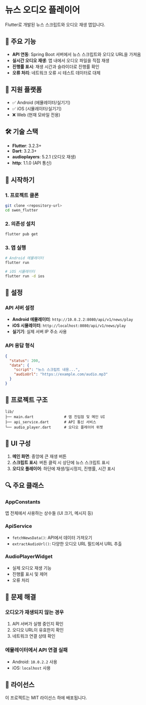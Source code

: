 # 뉴스 오디오 플레이어

Flutter로 개발된 뉴스 스크립트와 오디오 재생 앱입니다.

## 🎯 주요 기능

- **API 연동**: Spring Boot 서버에서 뉴스 스크립트와 오디오 URL을 가져옴
- **실시간 오디오 재생**: 앱 내에서 오디오 파일을 직접 재생
- **진행률 표시**: 재생 시간과 슬라이더로 진행률 확인
- **오류 처리**: 네트워크 오류 시 테스트 데이터로 대체

## 📱 지원 플랫폼

- ✅ Android (에뮬레이터/실기기)
- ✅ iOS (시뮬레이터/실기기)
- ❌ Web (현재 모바일 전용)

## 🛠 기술 스택

- **Flutter**: 3.2.3+
- **Dart**: 3.2.3+
- **audioplayers**: 5.2.1 (오디오 재생)
- **http**: 1.1.0 (API 통신)

## 🚀 시작하기

### 1. 프로젝트 클론
```bash
git clone <repository-url>
cd swen_flutter
```

### 2. 의존성 설치
```bash
flutter pub get
```

### 3. 앱 실행
```bash
# Android 에뮬레이터
flutter run

# iOS 시뮬레이터
flutter run -d ios
```

## 🔧 설정

### API 서버 설정
- **Android 에뮬레이터**: `http://10.0.2.2:8080/api/v1/news/play`
- **iOS 시뮬레이터**: `http://localhost:8080/api/v1/news/play`
- **실기기**: 실제 서버 IP 주소 사용

### API 응답 형식
```json
{
  "status": 200,
  "data": {
    "script": "뉴스 스크립트 내용...",
    "audioUrl": "https://example.com/audio.mp3"
  }
}
```

## 📁 프로젝트 구조

```
lib/
├── main.dart              # 앱 진입점 및 메인 UI
├── api_service.dart       # API 통신 서비스
└── audio_player.dart      # 오디오 플레이어 위젯
```

## 🎨 UI 구성

1. **메인 화면**: 중앙에 큰 재생 버튼
2. **스크립트 표시**: 버튼 클릭 시 상단에 뉴스 스크립트 표시
3. **오디오 플레이어**: 하단에 재생/일시정지, 진행률, 시간 표시

## 🔍 주요 클래스

### AppConstants
앱 전체에서 사용하는 상수들 (UI 크기, 메시지 등)

### ApiService
- `fetchNewsData()`: API에서 데이터 가져오기
- `extractAudioUrl()`: 다양한 오디오 URL 필드에서 URL 추출

### AudioPlayerWidget
- 실제 오디오 재생 기능
- 진행률 표시 및 제어
- 오류 처리

## 🐛 문제 해결

### 오디오가 재생되지 않는 경우
1. API 서버가 실행 중인지 확인
2. 오디오 URL이 유효한지 확인
3. 네트워크 연결 상태 확인

### 에뮬레이터에서 API 연결 실패
- Android: `10.0.2.2` 사용
- iOS: `localhost` 사용

## 📝 라이선스

이 프로젝트는 MIT 라이선스 하에 배포됩니다.
